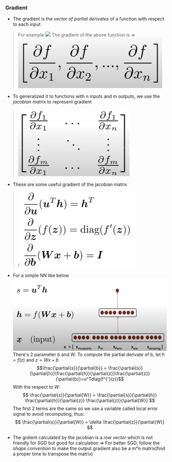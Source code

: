 ### Gradient
* The gradient is the *vector of partial derivates* of a function with respect to each input
> For example
> ![](images/![](../2024-05-26-02-34-38.png).png)
> The gradient of the above function is =>
> ![](images/![alt%20text](image-1.png).png)
* To generalized it to functions with n inputs and m outputs, we use the *jacobian matrix* to represent gradient
> ![](images/![alt%20text](image-2.png).png)
* These are some useful gradient of the jacobian matrix
>!![](images/[alt%20text](image-5.png).png)
* For a simple NN like below
![](images/![alt%20text](image-4.png).png)
 There's 2 parameter *b* and *W*. To compute the partial derivate of b, let $h=f(z)$ and $z=Wx+b$
 $$\frac{\partial{s}}{\partial{b}} = \frac{\partial{s}}{\partial{h}}\frac{\partial{h}}{\partial{z}}\frac{\partial{z}}{\partial{b}}=u^Tdiag(f^{'}(z))$$
 With the respect to $W$:
$$ 
\frac{\partial{s}}{\partial{W}} = \frac{\partial{s}}{\partial{h}} \frac{\partial{h}}{\partial{z}} \frac{\partial{z}}{\partial{W}} 
$$
The first 2 terms are the same so we use a variable called local error signal to avoid recomputing, thus:
$$ 
\frac{\partial{s}}{\partial{W}} = \delta \frac{\partial{z}}{\partial{W}} 
$$

* The grdient calculated by the jacobian is a *row vector* which is not friendly for SGD but good for calculation
    => For better SGD, follow the *shape convention* to make the output gradient also be a m\*n matrix(find a proper time to transpose the matrix)
